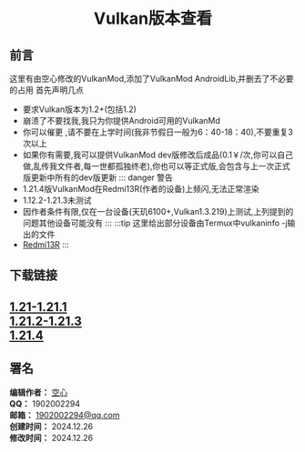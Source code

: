 <div align="center">

# Vulkan版本查看

</div>

## 前言
这里有由空心修改的VulkanMod,添加了VulkanMod AndroidLib,并删去了不必要的占用
首先声明几点
- 要求Vulkan版本为1.2+(包括1.2)
- 崩溃了不要找我,我只为你提供Android可用的VulkanMd
- 你可以催更 ,请不要在上学时间(我非节假日一般为6：40-18：40),不要重复3次以上
- 如果你有需要,我可以提供VulkanMod dev版修改后成品(0.1￥/次,你可以自己做,乱传我文件者,每一世都孤独终老),你也可以等正式版,会包含与上一次正式版更新中所有的dev版更新
::: danger 警告
- 1.21.4版VulkanMod在Redmi13R(作者的设备)上频闪,无法正常渲染
- 1.12.2-1.21.3未测试
- 因作者条件有限,仅在一台设备(天玑6100+,Vulkan1.3.219)上测试,上列提到的问题其他设备可能没有
:::
:::tip 这里给出部分设备由Termux中vulkaninfo -j输出的文件
- [Redmi13R](https://docs.ningmo.fun/docs/VulkanMod-Done/VP_VULKANINFO_Mali-G57_MC2_38_1_0.json)
:::
## 下载链接
[1.21-1.21.1](/docs/VulkanMod-Done/VulkanMod_1.21.1-0.5.3-OnlyAndroid-Lite.jar)  
[1.21.2-1.21.3](/docs/VulkanMod-Done/VulkanMod_1.21.3-0.5.3-OnlyAndroid-Lite.jar)  
[1.21.4](/docs/VulkanMod-Done/VulkanMod_1.21.4-0.5.3-OnlyAndroid-Lite.jar)  
---

## 署名

**编辑作者：** [空心](https://github.com/KongXing0819)  
**QQ：** 1902002294  
**邮箱：** 1902002294@qq.com  
**创建时间：** 2024.12.26  
**修改时间：** 2024.12.26
